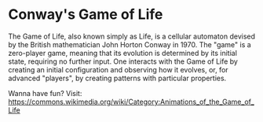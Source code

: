 # Conway's Game of Life
The Game of Life, also known simply as Life, is a cellular automaton devised by the British mathematician John Horton Conway in 1970. The "game" is a zero-player game, meaning that its evolution is determined by its initial state, requiring no further input. One interacts with the Game of Life by creating an initial configuration and observing how it evolves, or, for advanced "players", by creating patterns with particular properties.

Wanna have fun? Visit: https://commons.wikimedia.org/wiki/Category:Animations_of_the_Game_of_Life
